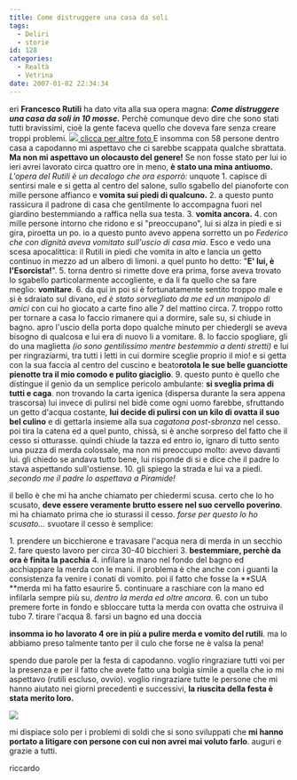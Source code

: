```yaml
---
title: Come distruggere una casa da soli
tags:
  - Deliri
  - storie
id: 128
categories:
  - Realtà
  - Vetrina
date: 2007-01-02 22:34:34
---
```


eri **Francesco Rutili** ha dato vita alla sua opera magna:
_**Come distruggere una casa da soli in 10 mosse.**_
Perchè comunque devo dire che sono stati tutti bravissimi, cioè la gente faceva quello che doveva fare senza creare troppi problemi.
[![](http://riccardodivirgilio.googlepages.com/striscia-blog-capodanno.jpg)
clicca per altre foto
](http://www.flickr.com/photos/riccardodivirgilio/sets/72157600004641283/)
E insomma con 58 persone dentro casa a capodanno mi aspettavo che ci sarebbe scappata qualche sbrattata.
**Ma non mi aspettavo un olocausto del genere!**
Se non fosse stato per lui io ieri avrei lavorato circa quattro ore in meno, **è stato una mina antiuomo.**
_L'opera del Rutili è un decalogo che ora esporrò:_
unquote
1\. capisce di sentirsi male e si getta al centro del salone, sullo sgabello del pianoforte con mille persone affianco e **vomita sui piedi di qualcuno.**
2\. a questo punto rassicura il padrone di casa che gentilmente lo accompagna fuori nel giardino bestemmiando a raffica nella sua testa.
3. **vomita ancora.**
4\. con mille persone intorno che ridono e si "preoccupano", lui si alza in piedi e si gira, piroetta un po. io a questo punto avevo appena sorretto un po _Federico che con dignità aveva vomitato sull'uscio di casa mia_. Esco e vedo una scesa apocalittica: il Rutili in piedi che vomita in alto e lancia un getto continuo in mezzo ad un albero di limoni. a quel punto ho detto: "**E' lui, è l'Esorcista!**".
5\. torna dentro si rimette dove era prima, forse aveva trovato lo sgabello particolarmente accogliente, e da li fa quello che sa fare meglio: **vomitare**.
6\. da qui in poi si è fortunatamente sentito troppo male e si è sdraiato sul divano, _ed è stato sorvegliato da me ed un manipolo di amici_ con cui ho giocato a carte fino alle 7 del mattino circa.
7\. troppo rotto per tornare a casa lo faccio rimanere qui a dormire, sale su, si chiude in bagno. apro l'uscio della porta dopo qualche minuto per chiedergli se aveva bisogno di qualcosa e lui era di nuovo li a vomitare.
8\. lo faccio spogliare, gli do una maglietta _(io sono gentilissimo mentre bestemmio a denti stretti)_ e lui per ringraziarmi, tra tutti i letti in cui dormire sceglie proprio il mio! e si getta con la sua faccia al centro del cuscino e beato**rotola le sue belle guanciotte pienotte tra il mio comodo e pulito giaciglio**.
9\. questo punto è quello che distingue il genio da un semplice pericolo ambulante: **si sveglia prima di tutti e caga**. non trovando la carta igenica (dispersa durante la sera appena trascorsa) lui invece di pulirsi nel bidè come ogni uomo farebbe, sfruttando un getto d'acqua costante, **lui decide di pulirsi con un kilo di ovatta il suo bel culino** e di gettarla insieme alla sua _cagatona post-sbronza_ nel cesso. poi tira la catena ed a quel punto, chissà, si è anche sorpreso del fatto che il cesso si otturasse. quindi chiude la tazza ed entro io, ignaro di tutto sento una puzza di merda colossale, ma non mi preoccupo molto: avevo davanti lui. gli chiedo se andava tutto bene, lui risponde di si e dice che il padre lo stava aspettando sull'ostiense.
10\. gli spiego la strada e lui va a piedi.
_secondo me il padre lo aspettava a Piramide!_

il bello è che mi ha anche chiamato per chiedermi scusa. certo che lo ho scusato, **deve essere veramente brutto essere nel suo cervello poverino**.
mi ha chiamato prima che io sturassi il cesso.
_forse per questo lo ho scusato..._
svuotare il cesso è semplice:

1\. prendere un bicchierone e travasare l'acqua nera di merda in un secchio
2\. fare questo lavoro per circa 30-40 bicchieri
3. **bestemmiare, perchè da ora è finita la pacchia**
4\. infilare la mano nel fondo del bagno ed acchiappare la merda con le mani. il problema è che anche con i guanti la consistenza fa venire i conati di vomito. poi il fatto che fosse la **SUA **merda mi ha fatto esaurire
5\. continuare a raschiare con la mano ed infilarla sempre più su, _dentro la merda ed oltre ancora._
6\. con un tubo premere forte in fondo e sbloccare tutta la merda con ovatta che ostruiva il tubo
7\. tirare l'acqua
8\. farsi un bagno ed una doccia

**insomma io ho lavorato 4 ore in più a pulire merda e vomito del rutili**.
ma lo abbiamo preso talmente tanto per il culo che forse ne è valsa la pena!

spendo due parole per la festa di capodanno. voglio ringraziare tutti voi per la presenza e per il fatto che avete fatto una bolgia simile a quella che io mi aspettavo (rutili escluso, ovvio).
voglio ringraziare tutte le persone che mi hanno aiutato nei giorni precedenti e successivi, **la riuscita della festa è stata merito loro.**

![](http://riccardodivirgilio.googlepages.com/blog-amici.jpg)

mi dispiace solo per i problemi di soldi che si sono sviluppati che **mi hanno portato a litigare con persone con cui non avrei mai voluto farlo**.
auguri e grazie a tutti.

riccardo